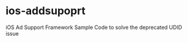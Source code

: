 ios-addsupoprt
==============

iOS Ad Support Framework Sample Code to solve the deprecated UDID issue